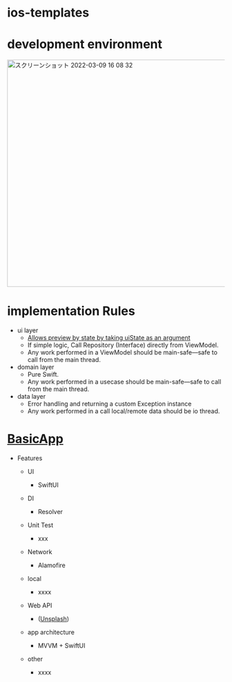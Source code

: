 # ios-templates

# development environment

<img width="526" alt="スクリーンショット 2022-03-09 16 08 32" src="https://user-images.githubusercontent.com/16476224/157390357-2b65b083-7189-4870-a8ff-07899d636695.png">

# implementation Rules

- ui layer
  - [Allows preview by state by taking uiState as an argument](https://github.com/LeoAndo/ios-app-templates/blob/main/BasicApp/BasicApp/Views/Home/HomeView.swift#L53:L73)
  - If simple logic, Call Repository (Interface) directly from ViewModel.
  - Any work performed in a ViewModel should be main-safe—safe to call from the main thread.
- domain layer
  - Pure Swift.
  - Any work performed in a usecase should be main-safe—safe to call from the main thread.
- data layer
  - Error handling and returning a custom Exception instance
  - Any work performed in a call local/remote data should be io thread.

# [BasicApp](https://github.com/LeoAndo/ios-app-templates/tree/main/BasicApp)

- Features
  - UI
    - SwiftUI
  - DI
    - Resolver
  - Unit Test
    - xxx
  - Network
    -  Alamofire
  - local
    - xxxx
  - Web API 
    - ([Unsplash](https://unsplash.com/documentation)) 
  - app architecture
    - MVVM + SwiftUI

  - other
    - xxxx

